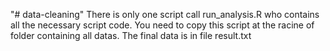 "# data-cleaning"
There is only one script call run_analysis.R who contains all the necessary script code.
You need to copy this script at the racine of folder containing all datas.
The final data is in file result.txt
